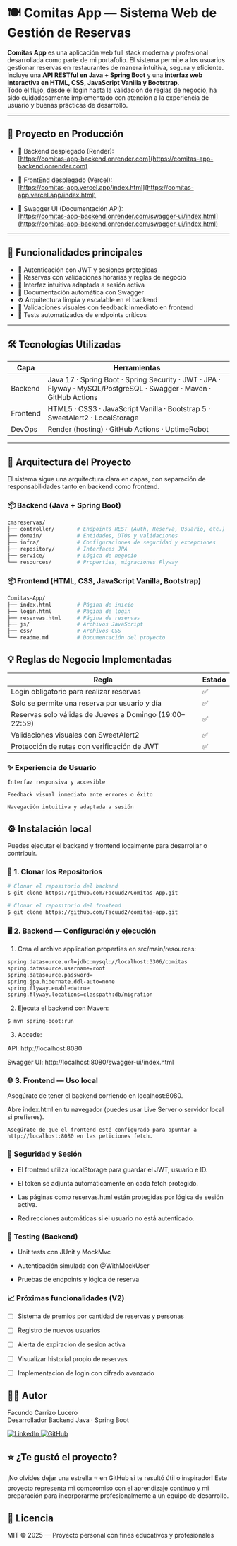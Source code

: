 # 🍽️ Comitas App — Sistema Web de Gestión de Reservas

**Comitas App** es una aplicación web full stack moderna y profesional desarrollada como parte de mi portafolio. El sistema permite a los usuarios gestionar reservas en restaurantes de manera intuitiva, segura y eficiente.  
Incluye una **API RESTful en Java + Spring Boot** y una **interfaz web interactiva en HTML, CSS, JavaScript Vanilla y Bootstrap**.  
Todo el flujo, desde el login hasta la validación de reglas de negocio, ha sido cuidadosamente implementado con atención a la experiencia de usuario y buenas prácticas de desarrollo.

---

## 🔗 Proyecto en Producción

- 🔐 Backend desplegado (Render):  
  [https://comitas-app-backend.onrender.com](https://comitas-app-backend.onrender.com)

- 🔐 FrontEnd desplegado (Vercel):  
  [https://comitas-app.vercel.app/index.html](https://comitas-app.vercel.app/index.html)

- 📑 Swagger UI (Documentación API):  
  [https://comitas-app-backend.onrender.com/swagger-ui/index.html](https://comitas-app-backend.onrender.com/swagger-ui/index.html)

---

## 🚀 Funcionalidades principales

- 🔐 Autenticación con JWT y sesiones protegidas
- 📆 Reservas con validaciones horarias y reglas de negocio
- 👤 Interfaz intuitiva adaptada a sesión activa
- 📑 Documentación automática con Swagger
- ⚙️ Arquitectura limpia y escalable en el backend
- 💬 Validaciones visuales con feedback inmediato en frontend
- 🧪 Tests automatizados de endpoints críticos

---

## 🛠️ Tecnologías Utilizadas

| Capa         | Herramientas                                   |
|--------------|------------------------------------------------|
| Backend      | Java 17 · Spring Boot · Spring Security · JWT · JPA · Flyway · MySQL/PostgreSQL · Swagger · Maven · GitHub Actions |
| Frontend     | HTML5 · CSS3 · JavaScript Vanilla · Bootstrap 5 · SweetAlert2 · LocalStorage |
| DevOps       | Render (hosting) · GitHub Actions · UptimeRobot |

---

## 🧠 Arquitectura del Proyecto

El sistema sigue una arquitectura clara en capas, con separación de responsabilidades tanto en backend como frontend.

### 📦 Backend (Java + Spring Boot)

```bash
cmsreservas/
├── controller/       # Endpoints REST (Auth, Reserva, Usuario, etc.)
├── domain/           # Entidades, DTOs y validaciones
├── infra/            # Configuraciones de seguridad y excepciones
├── repository/       # Interfaces JPA
├── service/          # Lógica de negocio
└── resources/        # Properties, migraciones Flyway
```

### 📦 Frontend (HTML, CSS, JavaScript Vanilla, Bootstrap)

```bash
Comitas-App/
├── index.html        # Página de inicio
├── login.html        # Página de login
├── reservas.html     # Página de reservas
├── js/               # Archivos JavaScript
├── css/              # Archivos CSS
└── readme.md         # Documentación del proyecto
```

## 💡 Reglas de Negocio Implementadas
| Regla                                                   | Estado |
| ------------------------------------------------------- | ------ |
| Login obligatorio para realizar reservas                | ✅      |
| Solo se permite una reserva por usuario y día           | ✅      |
| Reservas solo válidas de Jueves a Domingo (19:00–22:59) | ✅      |
| Validaciones visuales con SweetAlert2                   | ✅      |
| Protección de rutas con verificación de JWT             | ✅      |

### ✨ Experiencia de Usuario

    Interfaz responsiva y accesible

    Feedback visual inmediato ante errores o éxito

    Navegación intuitiva y adaptada a sesión

## ⚙️ Instalación local

Puedes ejecutar el backend y frontend localmente para desarrollar o contribuir.

### 🔧 1. Clonar los Repositorios

```bash
# Clonar el repositorio del backend
$ git clone https://github.com/Facuud2/Comitas-App.git

# Clonar el repositorio del frontend
$ git clone https://github.com/Facuud2/comitas-app.git
```

### 🖥️ 2. Backend — Configuración y ejecución

1. Crea el archivo application.properties en src/main/resources:
```bash
spring.datasource.url=jdbc:mysql://localhost:3306/comitas
spring.datasource.username=root
spring.datasource.password=
spring.jpa.hibernate.ddl-auto=none
spring.flyway.enabled=true
spring.flyway.locations=classpath:db/migration
```
2. Ejecuta el backend con Maven:
```bash
$ mvn spring-boot:run
```

3. Accede:

  API: http://localhost:8080

  Swagger UI: http://localhost:8080/swagger-ui/index.html

### 🌐 3. Frontend — Uso local

  Asegúrate de tener el backend corriendo en localhost:8080.

  Abre index.html en tu navegador (puedes usar Live Server o servidor local si prefieres).

    Asegúrate de que el frontend esté configurado para apuntar a http://localhost:8080 en las peticiones fetch.

### 🔐 Seguridad y Sesión

- El frontend utiliza localStorage para guardar el JWT, usuario e ID.

- El token se adjunta automáticamente en cada fetch protegido.

- Las páginas como reservas.html están protegidas por lógica de sesión activa.

- Redirecciones automáticas si el usuario no está autenticado.

### 🧪 Testing (Backend)

- Unit tests con JUnit y MockMvc

- Autenticación simulada con @WithMockUser

- Pruebas de endpoints y lógica de reserva

### 📈 Próximas funcionalidades (V2)

- ☐ Sistema de premios por cantidad de reservas y personas

- ☐ Registro de nuevos usuarios

- ☐ Alerta de expiracion de sesion activa

- ☐ Visualizar historial propio de reservas

- ☐ Implementacion de login con cifrado avanzado

## 👨‍💻 **Autor**

Facundo Carrizo Lucero  
Desarrollador Backend Java · Spring Boot

<a href="https://linkedin.com/in/facundo-dev" target="_blank">
  <img src="https://img.shields.io/badge/LinkedIn-0077B5?style=for-the-badge&logo=linkedin&logoColor=white" alt="LinkedIn" />
</a>
<a href="https://github.com/facuud2" target="_blank">
  <img src="https://img.shields.io/badge/GitHub-100000?style=for-the-badge&logo=github&logoColor=white" alt="GitHub" />
</a>

## ⭐ ¿Te gustó el proyecto?

¡No olvides dejar una estrella ⭐ en GitHub si te resultó útil o inspirador!
Este proyecto representa mi compromiso con el aprendizaje continuo y mi preparación para incorporarme profesionalmente a un equipo de desarrollo.

## 📜 Licencia

MIT © 2025 — Proyecto personal con fines educativos y profesionales
